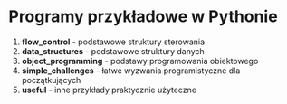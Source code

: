 # Programy przykładowe w Pythonie

1. **flow_control** - podstawowe struktury sterowania
1. **data_structures** - podstawowe struktury danych
1. **object_programming** - podstawy programowania obiektowego
1. **simple_challenges** - łatwe wyzwania programistyczne dla początkujących
1. **useful** - inne przykłady praktycznie użyteczne
